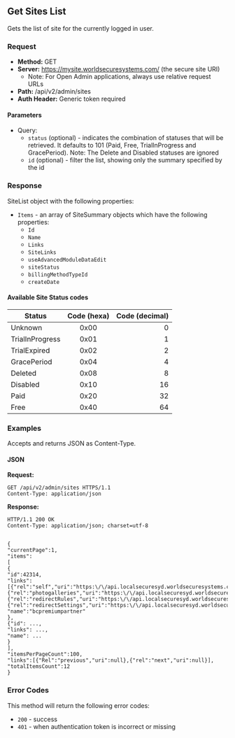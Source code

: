 ## Get Sites List

Gets the list of site for the currently logged in user.

### Request

* **Method:** GET
* **Server:** https://mysite.worldsecuresystems.com/ (the secure site URI)
  * Note: For Open Admin applications, always use relative request URLs
* **Path:** /api/v2/admin/sites
* **Auth Header:** Generic token required

#### Parameters ####

* Query:
	* `status` (optional) - indicates the combination of statuses that will be retrieved. It defaults to 101 (Paid, Free, TrialInProgress and GracePeriod). Note: The Delete and Disabled statuses are ignored
	* `id` (optional) - filter the list, showing only the summary specified by the id

### Response

SiteList object with the following properties:

* `Items` - an array of SiteSummary objects which have the following properties:
	* `Id` 
	* `Name`
	* `Links`
	* `SiteLinks`
	* `useAdvancedModuleDataEdit`
	* `siteStatus`
	* `billingMethodTypeId`
	* `createDate`

#### Available Site Status codes ####


| Status          | Code (hexa)   | Code (decimal) |
| -------------   |:-------------:| --------------:|
| Unknown         | 0x00		  | 0              |
| TrialInProgress | 0x01		  | 1              |
| TrialExpired	  | 0x02		  | 2              |
| GracePeriod     | 0x04		  | 4              |
| Deleted         | 0x08		  | 8              |
| Disabled        | 0x10		  | 16             |
| Paid			  | 0x20		  | 32             |
| Free			  | 0x40		  | 64             |

### Examples

Accepts and returns JSON as Content-Type.

#### JSON

**Request:**
~~~
GET /api/v2/admin/sites HTTPS/1.1
Content-Type: application/json
~~~

**Response:**
~~~
HTTP/1.1 200 OK
Content-Type: application/json; charset=utf-8
 
 
{
"currentPage":1,
"items":
[
{
"id":42314,
"links":[{"rel":"self","uri":"https:\/\/api.localsecuresyd.worldsecuresystems.com\/api\/v2\/admin\/sites\/42314"},
{"rel":"photogalleries","uri":"https:\/\/api.localsecuresyd.worldsecuresystems.com\/api\/v2\/admin\/sites\/42314\/photogalleries"},
{"rel":"redirectRules","uri":"https:\/\/api.localsecuresyd.worldsecuresystems.com\/api\/v2\/admin\/sites\/42314\/redirect/rules"},
{"rel":"redirectSettings","uri":"https:\/\/api.localsecuresyd.worldsecuresystems.com\/api\/v2\/admin\/sites\/42314\/redirect/settings"}],
"name":"bcpremiumpartner"
},
{"id": ...,
"links": ...,
"name": ...
}
],
"itemsPerPageCount":100,
"links":[{"Rel":"previous","uri":null},{"rel":"next","uri":null}],
"totalItemsCount":12
}
~~~

### Error Codes

This method will return the following error codes:

* `200` - success
* `401` - when authentication token is incorrect or missing

